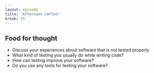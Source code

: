 ```yaml
---
layout: episode
title: "Afternoon coffee"
break: 15
---
```


## Food for thought

- Discuss your experiences about software that is not tested properly
- What kind of testing you usually do while writing code?
- How can testing improve your software?
- Do you use any tools for testing your software?
